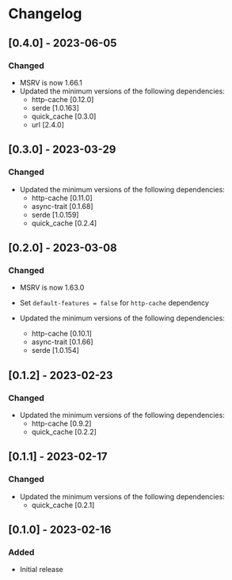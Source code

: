 
# Changelog

## [0.4.0] - 2023-06-05

### Changed

- MSRV is now 1.66.1
- Updated the minimum versions of the following dependencies:
  - http-cache [0.12.0]
  - serde [1.0.163]
  - quick_cache [0.3.0]
  - url [2.4.0]

## [0.3.0] - 2023-03-29

### Changed

- Updated the minimum versions of the following dependencies:
  - http-cache [0.11.0]
  - async-trait [0.1.68]
  - serde [1.0.159]
  - quick_cache [0.2.4]

## [0.2.0] - 2023-03-08

### Changed

- MSRV is now 1.63.0
- Set `default-features = false` for `http-cache` dependency

- Updated the minimum versions of the following dependencies:
  - http-cache [0.10.1]
  - async-trait [0.1.66]
  - serde [1.0.154]

## [0.1.2] - 2023-02-23

### Changed

- Updated the minimum versions of the following dependencies:
  - http-cache [0.9.2]
  - quick_cache [0.2.2]

## [0.1.1] - 2023-02-17

### Changed

- Updated the minimum versions of the following dependencies:
  - quick_cache [0.2.1]

## [0.1.0] - 2023-02-16

### Added

- Initial release
